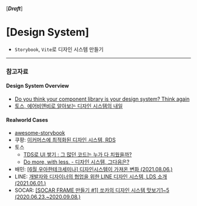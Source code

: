 [***Draft***]

# [Design System]

- `Storybook`, `Vite`로 디자인 시스템 만들기

---

### 참고자료

#### Design System Overview

- [Do you think your component library is your design system? Think again](https://uxdesign.cc/do-you-think-your-component-library-is-your-design-system-think-again-7e2c902b5275)
- [토스, 에어비앤비로 알아보는 디자인 시스템의 내일](https://dewberry9.github.io/future-of-design-system)

#### Realworld Cases

- [awesome-storybook](https://project-awesome.org/lauthieb/awesome-storybook)
- 쿠팡: [이커머스에 최적화된 디자인 시스템, RDS](https://youtu.be/g4f7p0YcVnc)
- 토스
  - [TDS로 UI 쌓기 : 그 많던 코드는 누가 다 치웠을까?](https://youtu.be/pfKuEuufgdc)
  - [Do more, with less. - 디자인 시스템, 그다음은?](https://youtu.be/LmLchZ4tCXc)
- 배민: [[6월 우아한테크세미나] 디자인시스템이 가져온 변화 (2021.08.06.)](https://youtu.be/aVHLcQzcRbA)
- LINE: [개발자와 디자이너의 협업을 위한 LINE 디자인 시스템, LDS 소개 (2021.06.01.)](https://engineering.linecorp.com/ko/blog/line-design-system/)
- SOCAR: [[SOCAR FRAME 만들기 #1] 쏘카의 디자인 시스템 맛보기1~5 (2020.06.23.~2020.09.08.)](https://tech.socarcorp.kr/design/2020/06/23/socar-design-system-01.html)
